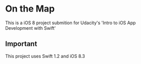 # On the Map
This is a iOS 8 project submition for Udacity's 'Intro to iOS App Development with Swift'

## Important
This project uses Swift 1.2 and iOS 8.3

